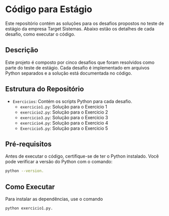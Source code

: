 # Código para Estágio
Este repositório contém as soluções para os desafios propostos no teste de estágio da empresa Target Sistemas. Abaixo estão os detalhes de cada desafio, como executar o código.

## Descrição

Este projeto é composto por cinco desafios que foram resolvidos como parte do teste de estágio. Cada desafio é implementado em arquivos Python separados e a solução está documentada no código.

## Estrutura do Repositório

- `Exercicios`: Contém os scripts Python para cada desafio.
  - `exercicio1.py`: Solução para o Exercicio 1
  - `exercicio2.py`: Solução para o Exercicio 2
  - `exercicio3.py`: Solução para o Exercicio 3
  - `exercicio4.py`: Solução para o Exercicio 4
  - `Exercicio5.py`: Solução para o Exercicio 5

## Pré-requisitos
Antes de executar o código, certifique-se de ter o Python instalado. Você pode verificar a versão do Python com o comando: 
```bash
python --version.
```

## Como Executar
Para instalar as dependências, use o comando 
```bash
python exercicio1.py.
```